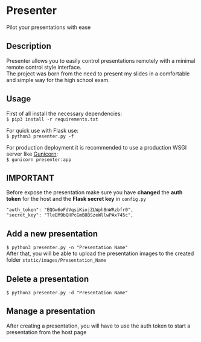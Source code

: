 # Presenter
Pilot your presentations with ease

## Description
Presenter allows you to easily control presentations remotely with a minimal remote control style interface.<br>
The project was born from the need to present my slides in a comfortable and simple way for the high school exam.

## Usage
First of all install the necessary dependencies:<br>
`$ pip3 install -r requirements.txt`

For quick use with Flask use:<br>
`$ python3 presenter.py -f`

For production deployment it is recommended to use a production WSGI server like [Gunicorn](https://github.com/benoitc/gunicorn):<br>
`$ gunicorn presenter:app`

## IMPORTANT
Before expose the presentation make sure you have **changed** the **auth token** for the host and the **Flask secret key** in `config.py`<br>
```
"auth_token": "EQGw6oFdVqsiKiojZLWph8nWRzbfr0",
"secret_key": "TleEM9bQHPcGmB8BSzeWllwPAx745c",
```

## Add a new presentation
`$ python3 presenter.py -n "Presentation Name"`<br>
After that, you will be able to upload the presentation images to the created folder `static/images/Presentation_Name`

## Delete a presentation
`$ python3 presenter.py -d "Presentation Name"`

## Manage a presentation
After creating a presentation, you will have to use the auth token to start a presentation from the host page
